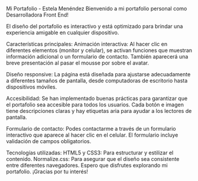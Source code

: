 Mi Portafolio - Estela Menéndez
Bienvenido a mi portafolio personal como Desarrolladora Front End! 

El diseño del portafolio es interactivo y está optimizado para brindar una experiencia amigable en cualquier dispositivo.

Características principales:
Animación interactiva: Al hacer clic en diferentes elementos (monitor y celular), se activan funciones que muestran información adicional o un formulario de contacto. También aparecerá una breve presentación al pasar el mousse por sobre el avatar.

Diseño responsive: La página está diseñada para ajustarse adecuadamente a diferentes tamaños de pantalla, desde computadoras de escritorio hasta dispositivos móviles.

Accesibilidad: Se han implementado buenas prácticas para garantizar que el portafolio sea accesible para todos los usuarios. Cada botón e imagen tiene descripciones claras y hay etiquetas aria para ayudar a los lectores de pantalla.

Formulario de contacto: Podes contactarme a través de un formulario interactivo que aparece al hacer clic en el celular. El formulario incluye validación de campos obligatorios.

Tecnologías utilizadas:
HTML5 y CSS3: Para estructurar y estilizar el contenido.
Normalize.css: Para asegurar que el diseño sea consistente entre diferentes navegadores.
Espero que disfrutes explorando mi portafolio. ¡Gracias por tu interés!